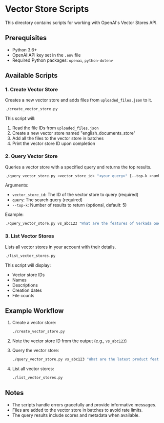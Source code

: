 # Vector Store Scripts

This directory contains scripts for working with OpenAI's Vector Stores API.

## Prerequisites

- Python 3.6+
- OpenAI API key set in the `.env` file
- Required Python packages: `openai`, `python-dotenv`

## Available Scripts

### 1. Create Vector Store

Creates a new vector store and adds files from `uploaded_files.json` to it.

```bash
./create_vector_store.py
```

This script will:
1. Read the file IDs from `uploaded_files.json`
2. Create a new vector store named "english_documents_store"
3. Add all the files to the vector store in batches
4. Print the vector store ID upon completion

### 2. Query Vector Store

Queries a vector store with a specified query and returns the top results.

```bash
./query_vector_store.py <vector_store_id> "<your query>" [--top-k <number>]
```

Arguments:
- `vector_store_id`: The ID of the vector store to query (required)
- `query`: The search query (required)
- `--top-k`: Number of results to return (optional, default: 5)

Example:
```bash
./query_vector_store.py vs_abc123 "What are the features of Verkada Guest?"
```

### 3. List Vector Stores

Lists all vector stores in your account with their details.

```bash
./list_vector_stores.py
```

This script will display:
- Vector store IDs
- Names
- Descriptions
- Creation dates
- File counts

## Example Workflow

1. Create a vector store:
   ```bash
   ./create_vector_store.py
   ```

2. Note the vector store ID from the output (e.g., `vs_abc123`)

3. Query the vector store:
   ```bash
   ./query_vector_store.py vs_abc123 "What are the latest product features?"
   ```

4. List all vector stores:
   ```bash
   ./list_vector_stores.py
   ```

## Notes

- The scripts handle errors gracefully and provide informative messages.
- Files are added to the vector store in batches to avoid rate limits.
- The query results include scores and metadata when available. 